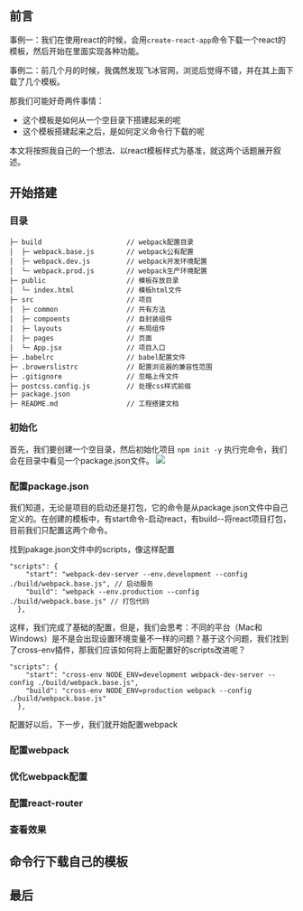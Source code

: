 ## 前言
事例一：我们在使用react的时候，会用``create-react-app``命令下载一个react的模板，然后开始在里面实现各种功能。

事例二：前几个月的时候，我偶然发现飞冰官网，浏览后觉得不错，并在其上面下载了几个模板。

那我们可能好奇两件事情：
- 这个模板是如何从一个空目录下搭建起来的呢
- 这个模板搭建起来之后，是如何定义命令行下载的呢

本文将按照我自己的一个想法、以react模板样式为基准，就这两个话题展开叙述。

## 开始搭建

### 目录
```
├─ build                     // webpack配置目录
│  ├─ webpack.base.js        // webpack公有配置
│  ├─ webpack.dev.js         // webpack开发环境配置
│  └─ webpack.prod.js        // webpack生产环境配置
├─ public                    // 模板存放目录
│  └─ index.html             // 模板html文件
├─ src                       // 项目
│  ├─ common                 // 共有方法
│  ├─ compoents              // 自封装组件
│  ├─ layouts                // 布局组件 
│  ├─ pages                  // 页面
│  └─ App.jsx                // 项目入口
├─ .babelrc                  // babel配置文件
├─ .browerslistrc            // 配置浏览器的兼容性范围
├─ .gitignore                // 忽略上传文件
├─ postcss.config.js         // 处理css样式前缀
├─ package.json              
├─ README.md                 // 工程搭建文档
```

### 初始化
首先，我们要创建一个空目录，然后初始化项目
``npm init -y``
执行完命令，我们会在目录中看见一个package.json文件。
![](https://user-gold-cdn.xitu.io/2019/10/9/16daff6d13f16b5b?w=596&h=36&f=png&s=5876)
### 配置package.json
我们知道，无论是项目的启动还是打包，它的命令是从package.json文件中自己定义的。在创建的模板中，有start命令-启动react，有build--将react项目打包，目前我们只配置这两个命令。

找到pakage.json文件中的scripts，像这样配置

```
"scripts": {
    "start": "webpack-dev-server --env.development --config ./build/webpack.base.js", // 启动服务
    "build": "webpack --env.production --config ./build/webpack.base.js" // 打包代码
  },
```
这样，我们完成了基础的配置，但是，我们会思考：不同的平台（Mac和Windows）是不是会出现设置环境变量不一样的问题？基于这个问题，我们找到了cross-env插件，那我们应该如何将上面配置好的scripts改进呢？
```
"scripts": {
    "start": "cross-env NODE_ENV=development webpack-dev-server --config ./build/webpack.base.js",
    "build": "cross-env NODE_ENV=production webpack --config ./build/webpack.base.js"
  },
```
配置好以后，下一步，我们就开始配置webpack
### 配置webpack


### 优化webpack配置

### 配置react-router

### 查看效果

## 命令行下载自己的模板

## 最后

